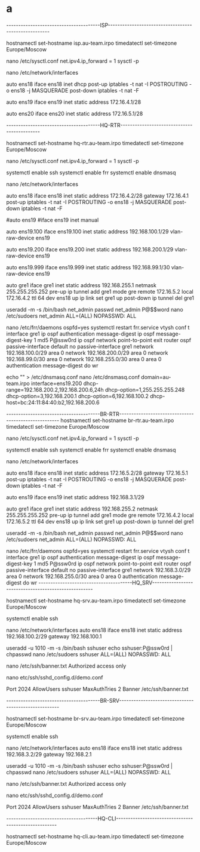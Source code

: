 # a
---------------------------------------ISP-----------------------------------------------------

hostnamectl set-hostname isp.au-team.irpo
timedatectl set-timezone Europe/Moscow

nano /etc/sysctl.conf
net.ipv4.ip_forward = 1
sysctl -p


nano /etc/network/interfaces

auto ens18
iface ens18 inet dhcp
    post-up iptables -t nat -I POSTROUTING -o ens18 -j MASQUERADE
    post-down iptables -t nat -F

auto ens19
iface ens19 inet static
    address 172.16.4.1/28

auto ens20
iface ens20 inet static
    address 172.16.5.1/28

---------------------------------------HQ-RTR--------------------------------------------

hostnamectl set-hostname hq-rtr.au-team.irpo
timedatectl set-timezone Europe/Moscow

nano /etc/sysctl.conf
net.ipv4.ip_forward = 1
sysctl -p 

systemctl enable ssh
systemctl enable frr
systemctl enable dnsmasq


nano /etc/network/interfaces

auto ens18
iface ens18 inet static
        address 172.16.4.2/28
        gateway 172.16.4.1
        post-up iptables -t nat -I POSTROUTING -o ens18 -j MASQUERADE
        post-down iptables -t nat -F

#auto ens19
#iface ens19 inet manual

auto ens19.100
iface ens19.100 inet static
        address 192.168.100.1/29
        vlan-raw-device ens19

auto ens19.200
iface ens19.200 inet static
        address 192.168.200.1/29
        vlan-raw-device ens19

auto ens19.999
iface ens19.999 inet static
        address 192.168.99.1/30
        vlan-raw-device ens19

auto gre1
iface gre1 inet static
    address 192.168.255.1
    netmask 255.255.255.252
    pre-up ip tunnel add gre1 mode gre remote 172.16.5.2 local 172.16.4.2 ttl 64 dev ens18
    up ip link set gre1 up
    post-down ip tunnel del gre1

useradd -m -s /bin/bash net_admin
passwd net_admin 
P@$$word
nano /etc/sudoers
net_admin ALL=(ALL) NOPASSWD: ALL

nano /etc/frr/daemons
ospfd=yes
systemctl restart frr.service
vtysh
conf t
interface gre1
ip ospf authentication message-digest
ip ospf message-digest-key 1 md5 P@ssw0rd
ip ospf network point-to-point
exit
router ospf
passive-interface default
no passive-interface gre1
network 192.168.100.0/29 area 0
network 192.168.200.0/29 area 0
network 192.168.99.0/30 area 0
network 192.168.255.0/30 area 0
area 0 authentication message-digest
do wr

echo "" > /etc/dnsmasq.conf
nano /etc/dnsmasq.conf
domain=au-team.irpo
interface=ens19.200
dhcp-range=192.168.200.2,192.168.200.6,24h
dhcp-option=1,255.255.255.248
dhcp-option=3,192.168.200.1
dhcp-option=6,192.168.100.2
dhcp-host=bc:24:11:84:40:b2,192.168.200.6


---------------------------------------BR-RTR-----------------------------------------------------
hostnamectl set-hostname br-rtr.au-team.irpo
timedatectl set-timezone Europe/Moscow

nano /etc/sysctl.conf
net.ipv4.ip_forward = 1
sysctl -p 

systemctl enable ssh
systemctl enable frr
systemctl enable dnsmasq


nano /etc/network/interfaces

auto ens18
iface ens18 inet static
        address 172.16.5.2/28
        gateway 172.16.5.1
        post-up iptables -t nat -I POSTROUTING -o ens18 -j MASQUERADE
        post-down iptables -t nat -F

auto ens19 
iface ens19 inet static
        address 192.168.3.1/29

auto gre1
iface gre1 inet static
    address 192.168.255.2
    netmask 255.255.255.252
    pre-up ip tunnel add gre1 mode gre remote 172.16.4.2 local 172.16.5.2 ttl 64 dev ens18
    up ip link set gre1 up
    post-down ip tunnel del gre1

useradd -m -s /bin/bash net_admin
passwd net_admin 
P@$$word
nano /etc/sudoers
net_admin ALL=(ALL) NOPASSWD: ALL

nano /etc/frr/daemons
ospfd=yes
systemctl restart frr.service
vtysh
conf t
interface gre1
ip ospf authentication message-digest
ip ospf message-digest-key 1 md5 P@ssw0rd
ip ospf network point-to-point
exit
router ospf
passive-interface default
no passive-interface gre1
network 192.168.3.0/29 area 0
network 192.168.255.0/30 area 0
area 0 authentication message-digest
do wr
---------------------------------------HQ_SRV-----------------------------------------------------

hostnamectl set-hostname hq-srv.au-team.irpo
timedatectl set-timezone Europe/Moscow

systemctl enable ssh

nano /etc/network/interfaces
auto ens18
iface ens18 inet static
        address 192.168.100.2/29
        gateway 192.168.100.1


useradd -u 1010 -m -s /bin/bash sshuser
echo sshuser:P@ssw0rd | chpasswd
nano /etc/sudoers
sshuser ALL=(ALL) NOPASSWD: ALL


nano /etc/ssh/banner.txt
Authorized access only

nano etc/ssh/sshd_config.d/demo.conf

Port 2024
AllowUsers sshuser
MaxAuthTries 2
Banner /etc/ssh/banner.txt


---------------------------------------BR-SRV-----------------------------------------------------

hostnamectl set-hostname br-srv.au-team.irpo
timedatectl set-timezone Europe/Moscow

systemctl enable ssh

nano /etc/network/interfaces
auto ens18
iface ens18 inet static
        address 192.168.3.2/29
        gateway 192.168.2.1


useradd -u 1010 -m -s /bin/bash sshuser
echo sshuser:P@ssw0rd | chpasswd
nano /etc/sudoers
sshuser ALL=(ALL) NOPASSWD: ALL

nano /etc/ssh/banner.txt
Authorized access only

nano etc/ssh/sshd_config.d/demo.conf

Port 2024
AllowUsers sshuser
MaxAuthTries 2
Banner /etc/ssh/banner.txt

--------------------------------------HQ-CLI-----------------------------------------------------


hostnamectl set-hostname hq-cli.au-team.irpo
timedatectl set-timezone Europe/Moscow


